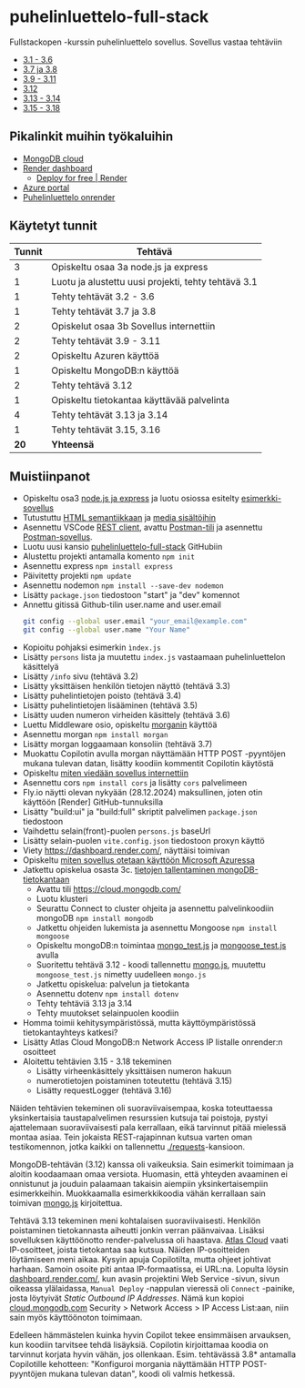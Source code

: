 # puhelinluettelo-full-stack
Fullstackopen -kurssin puhelinluettelo sovellus.
Sovellus vastaa tehtäviin 
- [3.1 - 3.6](https://fullstackopen.com/osa3/node_js_ja_express#tehtavat-3-1-3-6)
- [3.7 ja 3.8](https://fullstackopen.com/osa3/node_js_ja_express#tehtavat-3-7-3-8)
- [3.9 - 3.11](https://fullstackopen.com/osa3/sovellus_internetiin#tehtavat-3-9-3-11)
- [3.12](https://fullstackopen.com/osa3/tietojen_tallettaminen_mongo_db_tietokantaan#tehtava-3-12)
- [3.13 - 3.14](https://fullstackopen.com/osa3/tietojen_tallettaminen_mongo_db_tietokantaan#tehtavat-3-13-3-14)
- [3.15 - 3.18](https://fullstackopen.com/osa3/tietojen_tallettaminen_mongo_db_tietokantaan#tehtavat-3-15-3-18)

## Pikalinkit muihin työkaluihin
- [MongoDB cloud](https://cloud.mongodb.com/)
- [Render dashboard](https://dashboard.render.com/)
  - [Deploy for free | Render](https://render.com/docs/free)
- [Azure portal](https://portal.azure.com/)
- [Puhelinluettelo onrender](https://puhelinluettelo-full-stack-47c1.onrender.com)

## Käytetyt tunnit
  Tunnit | Tehtävä      |
| -----  | ------------ |
| 3 | Opiskeltu osaa 3a node.js ja express |
| 1 | Luotu ja alustettu uusi projekti, tehty tehtävä 3.1 |
| 1 | Tehty tehtävät 3.2 - 3.6 |
| 1 | Tehty tehtävät 3.7 ja 3.8 |
| 2 | Opiskelut osaa 3b Sovellus internettiin | 
| 2 | Tehty tehtävät 3.9 - 3.11 |
| 2 | Opiskeltu Azuren käyttöä |
| 1 | Opiskeltu MongoDB:n käyttöä |
| 2 | Tehty tehtävä 3.12 |
| 1 | Opiskeltu tietokantaa käyttävää palvelinta |
| 4 | Tehty tehtävät 3.13 ja 3.14 |
| 1 | Tehty tehtävät 3.15, 3.16 |
| **20**  | **Yhteensä** |

## Muistiinpanot
- Opiskeltu osa3 [node.js ja express](https://fullstackopen.com/osa3/node_js_ja_express) ja luotu osiossa esitelty [esimerkki-sovellus](https://github.com/sakluk/fullstack-mooc/tree/main/osa3/esimerkki)
- Tutustuttu [HTML semantiikkaan](https://www.rfc-editor.org/rfc/rfc9110.html) ja [media sisältöihin](https://developer.mozilla.org/en-US/docs/Web/HTTP/MIME_types)
- Asennettu VSCode [REST client](https://marketplace.visualstudio.com/items?itemName=humao.rest-client), avattu [Postman-tili](https://www.postman.com/) ja asennettu [Postman-sovellus](https://www.postman.com/downloads/).
- Luotu uusi kansio [puhelinluettelo-full-stack](https://github.com/sakluk/puhelinluettelo-full-stack) GitHubiin
- Alustettu projekti antamalla komento `npm init`
- Asennettu express `npm install express` 
- Päivitetty projekti `npm update`
- Asennettu nodemon `npm install --save-dev nodemon`
- Lisätty `package.json` tiedostoon "start" ja "dev" komennot
- Annettu gitissä Github-tilin user.name and user.email
    ```bash
    git config --global user.email "your_email@example.com"
    git config --global user.name "Your Name"
    ```
- Kopioitu pohjaksi esimerkin `ìndex.js`
- Lisätty `persons` lista ja muutettu `index.js` vastaamaan puhelinluettelon käsittelyä
- Lisätty `/info` sivu (tehtävä 3.2)
- Lisätty yksittäisen henkilön tietojen näyttö (tehtävä 3.3)
- Lisätty puhelintietojen poisto (tehtävä 3.4)
- Lisätty puhelintietojen lisääminen (tehtävä 3.5)
- Lisätty uuden numeron virheiden käsittely (tehtävä 3.6)
- Luettu Middleware osio, opiskeltu [morganin](https://github.com/expressjs/morgan) käyttöä
- Asennettu morgan `npm install morgan`
- Lisätty morgan loggaamaan konsoliin (tehtävä 3.7)
- Muokattu Copilotin avulla morgan näyttämään HTTP POST -pyyntöjen mukana tulevan datan, lisätty koodiin kommentit Copilotin käytöstä
- Opiskeltu [miten viedään sovellus internettiin](https://fullstackopen.com/osa3/sovellus_internetiin)
- Asennettu cors `npm install cors` ja lisätty `cors` palvelimeen
- Fly.io näytti olevan nykyään (28.12.2024) maksullinen, joten otin käyttöön [Render] GitHub-tunnuksilla
- Lisätty "build:ui" ja "build:full" skriptit palvelimen `package.json` tiedostoon
- Vaihdettu selain(front)-puolen `persons.js` baseUrl 
- Lisätty selain-puolen `vite.config.json` tiedostoon proxyn käyttö
- Viety https://dashboard.render.com/, näyttäisi toimivan
- Opiskeltu [miten sovellus otetaan käyttöön Microsoft Azuressa](https://learn.microsoft.com/en-us/azure/app-service/)
- Jatkettu opiskelua osasta 3c. [tietojen tallentaminen mongoDB-tietokantaan](https://fullstackopen.com/osa3/tietojen_tallettaminen_mongo_db_tietokantaan#mongo-db)
  - Avattu tili https://cloud.mongodb.com/
  - Luotu klusteri
  - Seurattu Connect to cluster ohjeita ja asennettu palvelinkoodiin mongoDB `npm install mongodb`
  - Jatkettu ohjeiden lukemista ja asennettu Mongoose `npm install mongoose`
  - Opiskeltu mongoDB:n toimintaa [mongo_test.js](./mongo_test.js) ja [mongoose_test.js](./mongoose_test.js) avulla
  - Suoritettu tehtävä 3.12 - koodi tallennettu [mongo.js](./mongo.js), muutettu `mongoose_test.js` nimetty uudelleen `mongo.js`
  - Jatkettu opiskelua: palvelun ja tietokanta
  - Asennettu dotenv `npm install dotenv`
  - Tehty tehtäviä 3.13 ja 3.14
  - Tehty muutokset selainpuolen koodiin
- Homma toimii kehitysympäristössä, mutta käyttöympäristössä tietokantayhteys katkesi?
- Lisätty Atlas Cloud MongoDB:n Network Access IP listalle onrender:n osoitteet
- Aloitettu tehtävien 3.15 - 3.18 tekeminen
  - Lisätty virheenkäsittely yksittäisen numeron hakuun
  - numerotietojen poistaminen toteutettu (tehtävä 3.15)
  - Lisätty requestLogger (tehtävä 3.16)
 

Näiden tehtävien tekeminen oli suoraviivaisempaa, koska toteuttaessa yksinkertaisia taustapalvelimen resurssien kutsuja tai poistoja, pystyi ajattelemaan suoraviivaisesti pala kerrallaan, eikä tarvinnut pitää mielessä montaa asiaa. Tein jokaista REST-rajapinnan kutsua varten oman testikomennon, jotka kaikki on tallennettu [./requests](./requests)-kansioon.

MongoDB-tehtävän (3.12) kanssa oli vaikeuksia. Sain esimerkit toimimaan ja aloitin koodaamaan omaa versiota. Huomasin, että yhteyden avaaminen ei onnistunut ja jouduin palaamaan takaisin aiempiin yksinkertaisempiin esimerkkeihin. Muokkaamalla esimerkkikoodia vähän kerrallaan sain toimivan [mongo.js](./mongo.js) kirjoitettua.

Tehtävä 3.13 tekeminen meni kohtalaisen suoraviivaisesti. Henkilön poistaminen tietokannasta aiheutti jonkin verran päänvaivaa. Lisäksi sovelluksen käyttöönotto render-palvelussa oli haastava. [Atlas Cloud](https://cloud.mongodb.com/) vaati IP-osoitteet, joista tietokantaa saa kutsua. Näiden IP-osoitteiden löytämiseen meni aikaa. Kysyin apuja Copilotilta, mutta ohjeet johtivat harhaan. Samoin osoite piti antaa IP-formaatissa, ei URL:na. Lopulta löysin [dashboard.render.com/](https://dashboard.render.com/), kun avasin projektini Web Service -sivun, sivun oikeassa ylälaidassa, `Manual Deploy` -nappulan vieressä oli `Connect` -painike, josta löytyivät *Static Outbound IP Addresses*. Nämä kun kopioi [cloud.mongodb.com](https://cloud.mongodb.com) Security > Network Access > IP Access List:aan, niin sain myös käyttöönoton toimimaan.

Edelleen hämmästelen kuinka hyvin Copilot tekee ensimmäisen arvauksen, kun koodiin tarvitsee tehdä lisäyksiä. Copilotin kirjoittamaa koodia on tarvinnut korjata hyvin vähän, jos ollenkaan. Esim. tehtävässä 3.8* antamalla Copilotille kehotteen: "Konfiguroi morgania näyttämään HTTP POST-pyyntöjen mukana tulevan datan", koodi oli valmis hetkessä.

